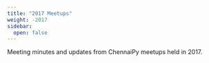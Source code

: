 ```yaml
---
title: "2017 Meetups"
weight: -2017
sidebar:
  open: false
---
```


Meeting minutes and updates from ChennaiPy meetups held in 2017.

